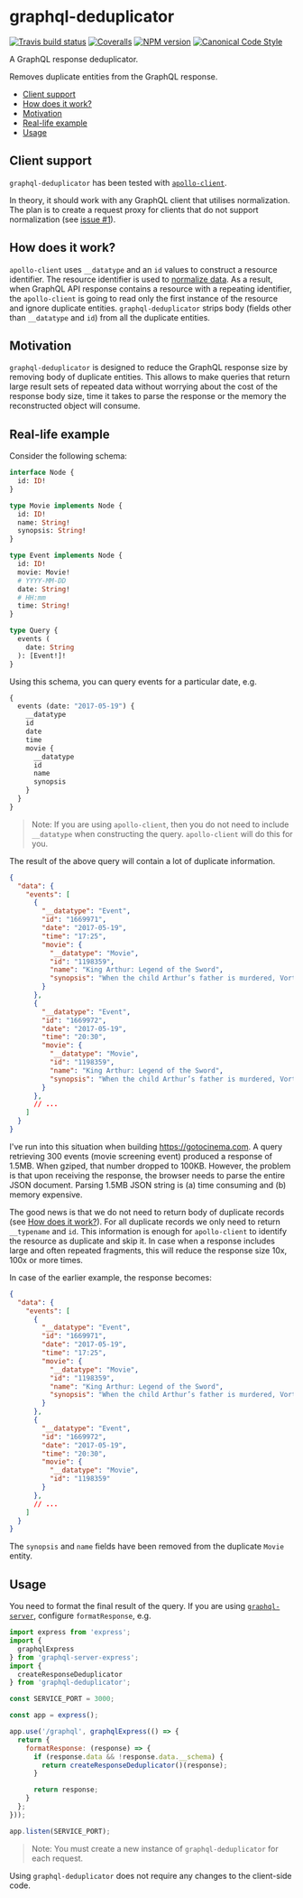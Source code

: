 # graphql-deduplicator

[![Travis build status](http://img.shields.io/travis/gajus/graphql-deduplicator/master.svg?style=flat-square)](https://travis-ci.org/gajus/graphql-deduplicator)
[![Coveralls](https://img.shields.io/coveralls/gajus/graphql-deduplicator.svg?style=flat-square)](https://github.com/gajus/graphql-deduplicator)
[![NPM version](http://img.shields.io/npm/v/graphql-deduplicator.svg?style=flat-square)](https://www.npmjs.org/package/graphql-deduplicator)
[![Canonical Code Style](https://img.shields.io/badge/code%20style-canonical-blue.svg?style=flat-square)](https://github.com/gajus/canonical)

A GraphQL response deduplicator.

Removes duplicate entities from the GraphQL response.

* [Client support](#client-support)
* [How does it work?](#how-does-it-work)
* [Motivation](#motivation)
* [Real-life example](#real-life-example)
* [Usage](#usage)

## Client support

`graphql-deduplicator` has been tested with [`apollo-client`](https://github.com/apollographql/apollo-client).

In theory, it should work with any GraphQL client that utilises normalization. The plan is to create a request proxy for clients that do not support normalization (see [issue #1](https://github.com/gajus/graphql-deduplicator/issues/1)).

## How does it work?

`apollo-client` uses `__datatype` and an `id` values to construct a resource identifier. The resource identifier is used to [normalize data](http://dev.apollodata.com/core/how-it-works.html#normalize). As a result, when GraphQL API response contains a resource with a repeating identifier, the `apollo-client` is going to read only the first instance of the resource and ignore duplicate entities. `graphql-deduplicator` strips body (fields other than `__datatype` and `id`) from all the duplicate entities.

## Motivation

`graphql-deduplicator` is designed to reduce the GraphQL response size by removing body of duplicate entities. This allows to make queries that return large result sets of repeated data without worrying about the cost of the response body size, time it takes to parse the response or the memory the reconstructed object will consume.

## Real-life example

Consider the following schema:

```graphql
interface Node {
  id: ID!
}

type Movie implements Node {
  id: ID!
  name: String!
  synopsis: String!
}

type Event implements Node {
  id: ID!
  movie: Movie!
  # YYYY-MM-DD
  date: String!
  # HH:mm
  time: String!
}

type Query {
  events (
    date: String
  ): [Event!]!
}

```

Using this schema, you can query events for a particular date, e.g.

```graphql
{
  events (date: "2017-05-19") {
    __datatype
    id
    date
    time
    movie {
      __datatype
      id
      name
      synopsis
    }
  }
}

```

> Note: If you are using `apollo-client`, then you do not need to include `__datatype` when constructing the query. `apollo-client` will do this for you.

The result of the above query will contain a lot of duplicate information.

```json
{
  "data": {
    "events": [
      {
        "__datatype": "Event",
        "id": "1669971",
        "date": "2017-05-19",
        "time": "17:25",
        "movie": {
          "__datatype": "Movie",
          "id": "1198359",
          "name": "King Arthur: Legend of the Sword",
          "synopsis": "When the child Arthur’s father is murdered, Vortigern, Arthur’s uncle, seizes the crown. Robbed of his birthright and with no idea who he truly is, Arthur comes up the hard way in the back alleys of the city. But once he pulls the sword Excalibur from the stone, his life is turned upside down and he is forced to acknowledge his true legacy... whether he likes it or not."
        }
      },
      {
        "__datatype": "Event",
        "id": "1669972",
        "date": "2017-05-19",
        "time": "20:30",
        "movie": {
          "__datatype": "Movie",
          "id": "1198359",
          "name": "King Arthur: Legend of the Sword",
          "synopsis": "When the child Arthur’s father is murdered, Vortigern, Arthur’s uncle, seizes the crown. Robbed of his birthright and with no idea who he truly is, Arthur comes up the hard way in the back alleys of the city. But once he pulls the sword Excalibur from the stone, his life is turned upside down and he is forced to acknowledge his true legacy... whether he likes it or not."
        }
      },
      // ...
    ]
  }
}

```

I've run into this situation when building https://gotocinema.com. A query retrieving 300 events (movie screening event) produced a response of 1.5MB. When gziped, that number dropped to 100KB. However, the problem is that upon receiving the response, the browser needs to parse the entire JSON document. Parsing 1.5MB JSON string is (a) time consuming and (b) memory expensive.

The good news is that we do not need to return body of duplicate records (see [How does it work?](#how-does-it-work)). For all duplicate records we only need to return `__typename` and `id`. This information is enough for `apollo-client` to identify the resource as duplicate and skip it. In case when a response includes large and often repeated fragments, this will reduce the response size 10x, 100x or more times.

In case of the earlier example, the response becomes:

```json
{
  "data": {
    "events": [
      {
        "__datatype": "Event",
        "id": "1669971",
        "date": "2017-05-19",
        "time": "17:25",
        "movie": {
          "__datatype": "Movie",
          "id": "1198359",
          "name": "King Arthur: Legend of the Sword",
          "synopsis": "When the child Arthur’s father is murdered, Vortigern, Arthur’s uncle, seizes the crown. Robbed of his birthright and with no idea who he truly is, Arthur comes up the hard way in the back alleys of the city. But once he pulls the sword Excalibur from the stone, his life is turned upside down and he is forced to acknowledge his true legacy... whether he likes it or not."
        }
      },
      {
        "__datatype": "Event",
        "id": "1669972",
        "date": "2017-05-19",
        "time": "20:30",
        "movie": {
          "__datatype": "Movie",
          "id": "1198359"
        }
      },
      // ...
    ]
  }
}

```

The `synopsis` and `name` fields have been removed from the duplicate `Movie` entity.

## Usage

You need to format the final result of the query. If you are using [`graphql-server`](https://github.com/apollographql/graphql-server), configure `formatResponse`, e.g.

```js
import express from 'express';
import {
  graphqlExpress
} from 'graphql-server-express';
import {
  createResponseDeduplicator
} from 'graphql-deduplicator';

const SERVICE_PORT = 3000;

const app = express();

app.use('/graphql', graphqlExpress(() => {
  return {
    formatResponse: (response) => {
      if (response.data && !response.data.__schema) {
        return createResponseDeduplicator()(response);
      }

      return response;
    }
  };
}));

app.listen(SERVICE_PORT);

```

> Note: You must create a new instance of `graphql-deduplicator` for each request.

Using `graphql-deduplicator` does not require any changes to the client-side code.
